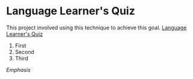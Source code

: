 # Language Learner's Quiz
This project involved using this technique to achieve this goal.
[Language Learner's Quiz](https://github.com/aoschwartz7/LanguageQuiz)

1. First
2. Second
3. Third

*Emphasis*
